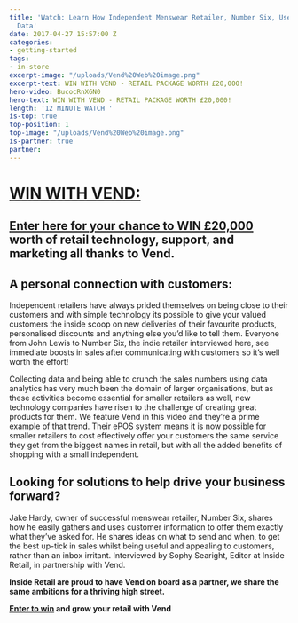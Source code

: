 ```yaml
---
title: 'Watch: Learn How Independent Menswear Retailer, Number Six, Uses Customer
  Data'
date: 2017-04-27 15:57:00 Z
categories:
- getting-started
tags:
- in-store
excerpt-image: "/uploads/Vend%20Web%20image.png"
excerpt-text: WIN WITH VEND - RETAIL PACKAGE WORTH £20,000!
hero-video: BucocRnX6N0
hero-text: WIN WITH VEND - RETAIL PACKAGE WORTH £20,000!
length: '12 MINUTE WATCH '
is-top: true
top-position: 1
top-image: "/uploads/Vend%20Web%20image.png"
is-partner: true
partner:
---
```


# [WIN WITH VEND:](https://www.vendhq.com/uk/london?campaign=7016F000001AWsi&utm_source=insideretail&utm_medium=promotion&utm_campaign=retail_growth)

##  **[Enter here for your chance to WIN £20,000](https://www.vendhq.com/uk/london?campaign=7016F000001AWsi&utm_source=insideretail&utm_medium=promotion&utm_campaign=retail_growth)** worth of retail technology, support, and marketing all thanks to Vend.




## A personal connection with customers: 


Independent retailers have always prided themselves on being close to their customers and with simple technology its possible to give your valued customers the inside scoop on new deliveries of their favourite products, personalised discounts and anything else you’d like to tell them. Everyone from John Lewis to Number Six, the indie retailer interviewed here, see immediate boosts in sales after communicating with customers so it’s well worth the effort!

Collecting data and being able to crunch the sales numbers using data analytics has very much been the domain of larger organisations, but as these activities become essential for smaller retailers as well, new technology companies have risen to the challenge of creating great products for them. We feature Vend in this video and they’re a prime example of that trend. Their ePOS system means it is now possible for smaller retailers to cost effectively offer your customers the same service they get from the biggest names in retail, but with all the added benefits of shopping with a small independent.


## Looking for solutions to help drive your business forward?


Jake Hardy, owner of successful menswear retailer, Number Six, shares how he easily gathers and uses customer information to offer them exactly what they’ve asked for. He shares ideas on what to send and when, to get the best up-tick in sales whilst being useful and  appealing to customers, rather than an inbox irritant. Interviewed by Sophy Searight, Editor at Inside Retail, in partnership with Vend.


**Inside Retail are proud to have Vend on board as a partner, we share the same ambitions for a thriving high street.**

**[Enter to win](https://www.vendhq.com/uk/london?campaign=7016F000001AWsi&utm_source=insideretail&utm_medium=promotion&utm_campaign=retail_growth) and grow your retail with Vend**
